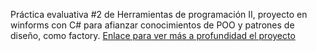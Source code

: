 Práctica evaluativa #2 de Herramientas de programación II, proyecto en winforms con C# para afianzar conocimientos de POO y patrones de diseño, como factory.
<a href="https://docs.google.com/document/d/1ajmf5oaFyODDynl2YTk42kgqPTRZPr6Ecf09iCJI_Wg/edit?usp=sharing" target="_blank"> Enlace para ver más a profundidad el proyecto </a>
